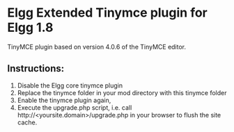 # Elgg Extended Tinymce plugin for Elgg 1.8

TinyMCE plugin based on version 4.0.6 of the TinyMCE editor.

## Instructions:

1. Disable the Elgg core tinymce plugin
2. Replace the tinymce folder in your mod directory with this tinymce folder
3. Enable the tinymce plugin again,
4. Execute the upgrade.php script, i.e. call http://<yoursite.domain>/upgrade.php 
in your browser to flush the site cache.
